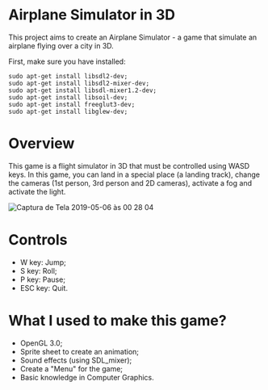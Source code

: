 # Airplane Simulator in 3D
This project aims to create an Airplane Simulator - a game that simulate an airplane flying over a city in 3D.

First, make sure you have installed:
```
sudo apt-get install libsdl2-dev;
sudo apt-get install libsdl2-mixer-dev;
sudo apt-get install libsdl-mixer1.2-dev;
sudo apt-get install libsoil-dev;
sudo apt-get install freeglut3-dev;
sudo apt-get install libglew-dev;
```

# Overview
This game is a flight simulator in 3D that must be controlled using WASD keys. In this game, you can land in a special place (a landing track), change the cameras (1st person, 3rd person and 2D cameras), activate a fog and activate the light.

![Captura de Tela 2019-05-06 às 00 28 04](https://user-images.githubusercontent.com/49728258/57205568-e1c36500-6f95-11e9-9d2e-85952ba7bebb.png)

# Controls

- W key: Jump;
- S key: Roll;
- P key: Pause;
- ESC key: Quit.

# What I used to make this game?

- OpenGL 3.0;
- Sprite sheet to create an animation;
- Sound effects (using SDL_mixer);
- Create a "Menu" for the game;
- Basic knowledge in Computer Graphics.
